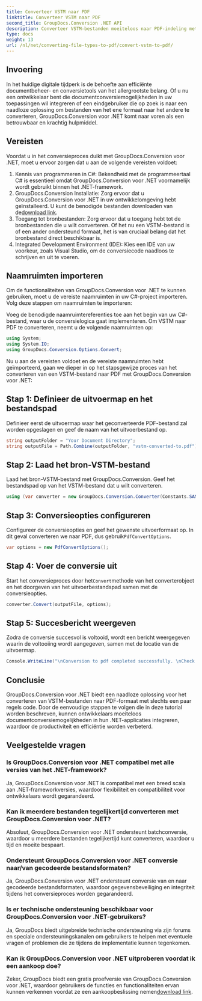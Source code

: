 ```yaml
---
title: Converteer VSTM naar PDF
linktitle: Converteer VSTM naar PDF
second_title: GroupDocs.Conversion .NET API
description: Converteer VSTM-bestanden moeiteloos naar PDF-indeling met GroupDocs.Conversion voor .NET. Stroomlijn uw documentbeheerproces eenvoudig.
type: docs
weight: 13
url: /nl/net/converting-file-types-to-pdf/convert-vstm-to-pdf/
---
```

## Invoering
In het huidige digitale tijdperk is de behoefte aan efficiënte documentbeheer- en conversietools van het allergrootste belang. Of u nu een ontwikkelaar bent die documentconversiemogelijkheden in uw toepassingen wil integreren of een eindgebruiker die op zoek is naar een naadloze oplossing om bestanden van het ene formaat naar het andere te converteren, GroupDocs.Conversion voor .NET komt naar voren als een betrouwbaar en krachtig hulpmiddel.
## Vereisten
Voordat u in het conversieproces duikt met GroupDocs.Conversion voor .NET, moet u ervoor zorgen dat u aan de volgende vereisten voldoet:
1. Kennis van programmeren in C#: Bekendheid met de programmeertaal C# is essentieel omdat GroupDocs.Conversion voor .NET voornamelijk wordt gebruikt binnen het .NET-framework.
2.  GroupDocs.Conversion Installatie: Zorg ervoor dat u GroupDocs.Conversion voor .NET in uw ontwikkelomgeving hebt geïnstalleerd. U kunt de benodigde bestanden downloaden van de[download link](https://releases.groupdocs.com/conversion/net/).
3. Toegang tot bronbestanden: Zorg ervoor dat u toegang hebt tot de bronbestanden die u wilt converteren. Of het nu een VSTM-bestand is of een ander ondersteund formaat, het is van cruciaal belang dat het bronbestand direct beschikbaar is.
4. Integrated Development Environment (IDE): Kies een IDE van uw voorkeur, zoals Visual Studio, om de conversiecode naadloos te schrijven en uit te voeren.

## Naamruimten importeren
Om de functionaliteiten van GroupDocs.Conversion voor .NET te kunnen gebruiken, moet u de vereiste naamruimten in uw C#-project importeren. Volg deze stappen om naamruimten te importeren:

Voeg de benodigde naamruimtereferenties toe aan het begin van uw C#-bestand, waar u de conversielogica gaat implementeren. Om VSTM naar PDF te converteren, neemt u de volgende naamruimten op:
```csharp
using System;
using System.IO;
using GroupDocs.Conversion.Options.Convert;
```

Nu u aan de vereisten voldoet en de vereiste naamruimten hebt geïmporteerd, gaan we dieper in op het stapsgewijze proces van het converteren van een VSTM-bestand naar PDF met GroupDocs.Conversion voor .NET:
## Stap 1: Definieer de uitvoermap en het bestandspad
Definieer eerst de uitvoermap waar het geconverteerde PDF-bestand zal worden opgeslagen en geef de naam van het uitvoerbestand op.
```csharp
string outputFolder = "Your Document Directory";
string outputFile = Path.Combine(outputFolder, "vstm-converted-to.pdf");
```
## Stap 2: Laad het bron-VSTM-bestand
Laad het bron-VSTM-bestand met GroupDocs.Conversion. Geef het bestandspad op van het VSTM-bestand dat u wilt converteren.
```csharp
using (var converter = new GroupDocs.Conversion.Converter(Constants.SAMPLE_VSTM))
```
## Stap 3: Conversieopties configureren
 Configureer de conversieopties en geef het gewenste uitvoerformaat op. In dit geval converteren we naar PDF, dus gebruik`PdfConvertOptions`.
```csharp
var options = new PdfConvertOptions();
```
## Stap 4: Voer de conversie uit
 Start het conversieproces door het`Convert`methode van het converterobject en het doorgeven van het uitvoerbestandspad samen met de conversieopties.
```csharp
converter.Convert(outputFile, options);
```
## Stap 5: Succesbericht weergeven
Zodra de conversie succesvol is voltooid, wordt een bericht weergegeven waarin de voltooiing wordt aangegeven, samen met de locatie van de uitvoermap.
```csharp
Console.WriteLine("\nConversion to pdf completed successfully. \nCheck output in {0}", outputFolder);
```

## Conclusie
GroupDocs.Conversion voor .NET biedt een naadloze oplossing voor het converteren van VSTM-bestanden naar PDF-formaat met slechts een paar regels code. Door de eenvoudige stappen te volgen die in deze tutorial worden beschreven, kunnen ontwikkelaars moeiteloos documentconversiemogelijkheden in hun .NET-applicaties integreren, waardoor de productiviteit en efficiëntie worden verbeterd.
## Veelgestelde vragen
### Is GroupDocs.Conversion voor .NET compatibel met alle versies van het .NET-framework?
Ja, GroupDocs.Conversion voor .NET is compatibel met een breed scala aan .NET-frameworkversies, waardoor flexibiliteit en compatibiliteit voor ontwikkelaars wordt gegarandeerd.
### Kan ik meerdere bestanden tegelijkertijd converteren met GroupDocs.Conversion voor .NET?
Absoluut, GroupDocs.Conversion voor .NET ondersteunt batchconversie, waardoor u meerdere bestanden tegelijkertijd kunt converteren, waardoor u tijd en moeite bespaart.
### Ondersteunt GroupDocs.Conversion voor .NET conversie naar/van gecodeerde bestandsformaten?
Ja, GroupDocs.Conversion voor .NET ondersteunt conversie van en naar gecodeerde bestandsformaten, waardoor gegevensbeveiliging en integriteit tijdens het conversieproces worden gegarandeerd.
### Is er technische ondersteuning beschikbaar voor GroupDocs.Conversion voor .NET-gebruikers?
Ja, GroupDocs biedt uitgebreide technische ondersteuning via zijn forums en speciale ondersteuningskanalen om gebruikers te helpen met eventuele vragen of problemen die ze tijdens de implementatie kunnen tegenkomen.
### Kan ik GroupDocs.Conversion voor .NET uitproberen voordat ik een aankoop doe?
 Zeker, GroupDocs biedt een gratis proefversie van GroupDocs.Conversion voor .NET, waardoor gebruikers de functies en functionaliteiten ervan kunnen verkennen voordat ze een aankoopbeslissing nemen[download link](https://releases.groupdocs.com/conversion/net/).